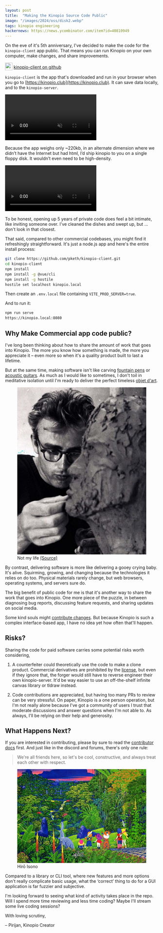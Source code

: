 ```yaml
---
layout: post
title:  "Making the Kinopio Source Code Public"
image: "/images/2024/oss/disk2.webp"
tags: kinopio engineering
hackernews: https://news.ycombinator.com/item?id=40810949
---
```


On the eve of it's 5th anniversary, I've decided to make the code for the `kinopio-client` app public. That means you can run Kinopio on your own computer, make changes, and share improvements.

<img src="/images/github-logo@2x.png" width="24" height="25" class="no-shadow" style="vertical-align: -30%"> [kinopio-client on github](https://github.com/kinopio-club/kinopio-client)

`kinopio-client` is the app that's downloaded and run in your browser when you go to [https://kinopio.club](https://kinopio.club). It can save data locally, and to the `kinopio-server`.

<p>
  <video autoplay loop muted playsinline class="no-shadow">
    <source src="/images/2024/oss/diagram3.mp4">
  </video>
</p>


Because the app weighs only ~220kb, in an alternate dimension where we didn’t have the Internet but had html, I’d ship kinopio to you on a single floppy disk. It wouldn’t even need to be high-density.


<p>
  <video autoplay loop muted playsinline class="no-shadow">
    <source src="/images/2024/oss/disk.mp4">
  </video>
</p>

To be honest, opening up 5 years of private code does feel a bit intimate, like inviting someone over. I've cleaned the dishes and swept up, but … don't look in that closest.

That said, compared to other commercial codebases, you might find it refreshingly straightforward. It's just a node.js app and here's the entire install process:

```bash
git clone https://github.com/pketh/kinopio-client.git
cd kinopio-client
npm install
npm install -g @vue/cli
npm install -g hostile
hostile set localhost kinopio.local
```

Then create an `.env.local` file containing `VITE_PROD_SERVER=true`.

And to run it:

```bash
npm run serve
https://kinopio.local:8080
```

## Why Make Commercial app code public?

I've long been thinking about how to share the amount of work that goes into Kinopio. The more you know how something is made, the more you appreciate it – even more so when it's a quality product built to last a lifetime.

But at the same time, making software isn't like carving [fountain pens](https://www.youtube.com/watch?v=1F12qUyIACM) or [acoustic guitars](https://www.youtube.com/watch?v=UijpPTEuJgY). As much as I would like to sometimes, I don't toil in meditative isolation until I'm ready to deliver the perfect timeless [objet d'art](https://en.wikipedia.org/wiki/Objet_d%27art).

<figure>
  <img src="/images/2024/oss/sculptor.jpg" class="">
  <figcaption>Not my life <a href="https://www.cosmos.so/e/441491231">(Source)</a></figcaption>
</figure>

By contrast, delivering software is more like delivering a gooey crying baby. It's alive. Squirming, growing, and changing because the technologies it relies on do too. Physical materials rarely change, but web browsers, operating systems, and servers sure do.

The big benefit of public code for me is that it's another way to share the work that goes into Kinopio. One more piece of the puzzle, in between diagnosing bug reports, discussing feature requests, and sharing updates on social media.

Some kind souls might [contribute changes](https://github.com/kinopio-club/kinopio-client/blob/main/CONTRIBUTING.md). But because Kinopio is such a complex interface-based app, I have no idea yet how often that'll happen.

## Risks?

Sharing the code for paid software carries some potential risks worth considering,

1. A counterfeiter could theoretically use the code to make a clone product. Commercial derivatives are prohibited by the [license](https://github.com/kinopio-club/kinopio-client/blob/main/LICENSE.md), but even if they ignore that, the forger would still have to reverse engineer their own kinopio-server. It'd be way easier to use an off-the-shelf infinite canvas library or tldraw instead.

2. Code contributions are appreciated, but having too many PRs to review can be very stressful. On paper, Kinopio is a one person operation, but I'm not really alone because I've got a community of users I trust that moderate discussions and answer questions when I'm not able to. As always, I'll be relying on their help and generosity.

## What Happens Next?

If you are interested in contributing, please by sure to read the [contributor docs](https://github.com/kinopio-club/kinopio-client/blob/main/CONTRIBUTING.md) first. And just like in the discord and forums, there's only one rule:

> We're all friends here, so let's be cool, constructive, and always treat each other with respect.

<figure>
  <img src="/images/2024/oss/journey.webp" class="">
  <figcaption>Hirō Isono</figcaption>
</figure>

Compared to a library or CLI tool, where new features and more options don't really complicate basic usage, what the ‘correct’ thing to do for a GUI application is far fuzzier and subjective.

I'm looking forward to seeing what kind of activity takes place in the repo. Will I spend more time reviewing and less time coding? Maybe I'll stream some live coding sessions?

With loving scrutiny,

– Pirijan, Kinopio Creator